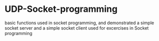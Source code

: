 # UDP-Socket-programming
basic functions used in socket programming, and demonstrated a simple socket server and a simple socket client used for excercises in Socket programming
